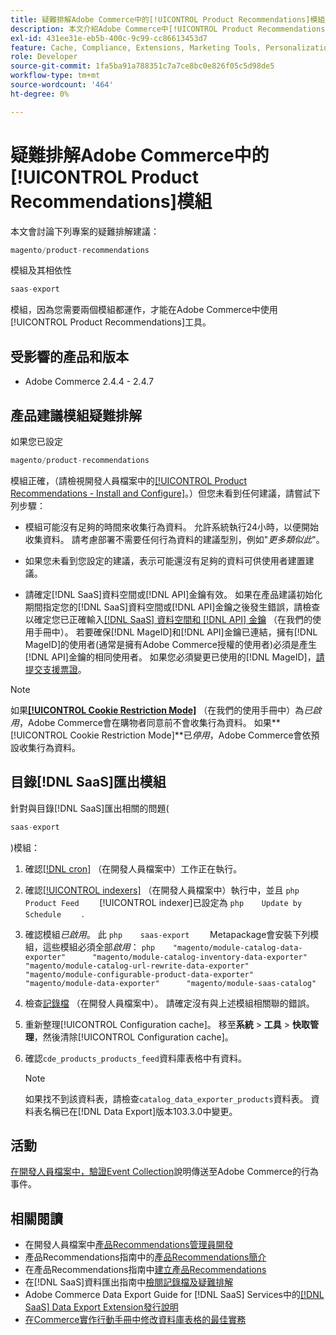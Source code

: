 ```yaml
---
title: 疑難排解Adobe Commerce中的[!UICONTROL Product Recommendations]模組
description: 本文介紹Adobe Commerce中[!UICONTROL Product Recommendations]模組的疑難排解建議。
exl-id: 431ee31e-eb5b-400c-9c99-cc86613453d7
feature: Cache, Compliance, Extensions, Marketing Tools, Personalization, Products, Recommendations
role: Developer
source-git-commit: 1fa5ba91a788351c7a7ce8bc0e826f05c5d98de5
workflow-type: tm+mt
source-wordcount: '464'
ht-degree: 0%

---
```


# 疑難排解Adobe Commerce中的[!UICONTROL Product Recommendations]模組

本文會討論下列專案的疑難排解建議：

```php
magento/product-recommendations
```

模組及其相依性

```php
saas-export
```

模組，因為您需要兩個模組都運作，才能在Adobe Commerce中使用[!UICONTROL Product Recommendations]工具。

## 受影響的產品和版本

* Adobe Commerce 2.4.4 - 2.4.7

## 產品建議模組疑難排解

如果您已設定

```php
magento/product-recommendations
```

模組正確，（請檢視開發人員檔案中的[[!UICONTROL Product Recommendations - Install and Configure]](https://experienceleague.adobe.com/en/docs/commerce-merchant-services/product-recommendations/getting-started/install-configure)。）但您未看到任何建議，請嘗試下列步驟：

* 模組可能沒有足夠的時間來收集行為資料。 允許系統執行24小時，以便開始收集資料。 請考慮部署不需要任何行為資料的建議型別，例如&quot;*更多類似此*&quot;。

* 如果您未看到您設定的建議，表示可能還沒有足夠的資料可供使用者建置建議。

* 請確定[!DNL SaaS]資料空間或[!DNL API]金鑰有效。 如果在產品建議初始化期間指定您的[!DNL SaaS]資料空間或[!DNL API]金鑰之後發生錯誤，請檢查以確定您已正確輸入[[!DNL SaaS] 資料空間和 [!DNL API] 金鑰](https://experienceleague.adobe.com/en/docs/commerce-admin/config/services/saas) （在我們的使用手冊中）。 若要確保[!DNL MageID]和[!DNL API]金鑰已連結，擁有[!DNL MageID]的使用者(通常是擁有Adobe Commerce授權的使用者)必須是產生[!DNL API]金鑰的相同使用者。 如果您必須變更已使用的[!DNL MageID]，[請提交支援票證](/help/help-center-guide/help-center/magento-help-center-user-guide.md#submit-ticket)。

>[!NOTE]
>
>如果&#x200B;[**[!UICONTROL Cookie Restriction Mode]**](https://experienceleague.adobe.com/en/docs/commerce-admin/start/compliance/privacy/compliance-cookie-law) （在我們的使用手冊中）為&#x200B;*已啟用*，Adobe Commerce會在購物者同意前不會收集行為資料。 如果&#x200B;**[!UICONTROL Cookie Restriction Mode]**已&#x200B;*停用*，Adobe Commerce會依預設收集行為資料。

## 目錄[!DNL SaaS]匯出模組

針對與目錄[!DNL SaaS]匯出相關的問題(

```php
saas-export
```

)模組：

1. 確認[[!DNL cron]](https://experienceleague.adobe.com/en/docs/commerce-operations/configuration-guide/cli/configure-cron-jobs) （在開發人員檔案中）工作正在執行。
1. 確認[[!UICONTROL indexers]](https://experienceleague.adobe.com/en/docs/commerce-operations/configuration-guide/cli/manage-indexers) （在開發人員檔案中）執行中，並且    ```php    Product Feed    ```    [!UICONTROL indexer]已設定為    ```php    Update by Schedule    ```    .
1. 確認模組&#x200B;*已啟用*。 此    ```php    saas-export    ```    Metapackage會安裝下列模組，這些模組必須全部&#x200B;*啟用*：    ```php    "magento/module-catalog-data-exporter"      "magento/module-catalog-inventory-data-exporter"      "magento/module-catalog-url-rewrite-data-exporter"      "magento/module-configurable-product-data-exporter"      "magento/module-data-exporter"      "magento/module-saas-catalog"    ```
1. 檢查[記錄檔](https://experienceleague.adobe.com/en/docs/commerce-operations/configuration-guide/cli/enable-logging) （在開發人員檔案中）。 請確定沒有與上述模組相關聯的錯誤。
1. 重新整理[!UICONTROL Configuration cache]。 移至&#x200B;**系統** > **工具** > **快取管理**，然後清除[!UICONTROL Configuration cache]。
1. 確認`cde_products_products_feed`資料庫表格中有資料。

   >[!NOTE]
   >
   >如果找不到該資料表，請檢查`catalog_data_exporter_products`資料表。 資料表名稱已在[!DNL Data Export]版本103.3.0中變更。

## 活動

[在開發人員檔案中，驗證Event Collection](https://experienceleague.adobe.com/en/docs/commerce-merchant-services/product-recommendations/getting-started/verify)說明傳送至Adobe Commerce的行為事件。

## 相關閱讀

* 在開發人員檔案中[產品Recommendations管理員開發](https://experienceleague.adobe.com/en/docs/commerce-merchant-services/product-recommendations/developer/development-overview)
* 產品Recommendations指南中的[產品Recommendations簡介](https://experienceleague.adobe.com/en/docs/commerce-merchant-services/product-recommendations/overview)
* 在產品Recommendations指南中[建立產品Recommendations](https://experienceleague.adobe.com/en/docs/commerce-merchant-services/product-recommendations/admin/create)
* 在[!DNL SaaS]資料匯出指南中[檢閱記錄檔及疑難排解](https://experienceleague.adobe.com/en/docs/commerce-merchant-services/saas-data-export/troubleshooting-logging)
* Adobe Commerce Data Export Guide for [!DNL SaaS] Services中的[[!DNL SaaS] Data Export Extension發行說明](https://experienceleague.adobe.com/en/docs/commerce-merchant-services/saas-data-export/release-notes)
* [在Commerce實作行動手冊中修改資料庫表格的最佳實務](https://experienceleague.adobe.com/en/docs/commerce-operations/implementation-playbook/best-practices/development/modifying-core-and-third-party-tables#why-adobe-recommends-avoiding-modifications)

